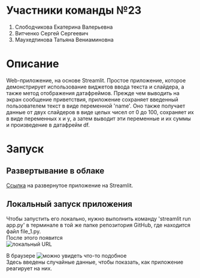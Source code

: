# Участники команды №23
1. Слободчикова Екатерина Валерьевна 
2. Витченко Сергей Сергеевич 
3. Маухедтинова Татьяна Вениаминовна
# Описание
Web-приложение, на основе Streamlit. Простое приложение, которое демонстрирует использование виджетов ввода текста и слайдера, а также метод отображения датафреймов. Прежде чем выводить на экран сообщение приветствия, приложение сохраняет введенный пользователем текст в виде переменной 'name'. Оно также получает данные от двух слайдеров в виде целых чисел от 0 до 100, сохраняет их в виде переменных x и y, а затем выводит эти переменные и их суммы и произведение в датафрейм df.
# Запуск
## Развертывание в облаке
[Ссылка](https://tatiana302-final-project-file-1-5glsr8.streamlit.app) на развернутое приложение на Streamlit.
## Локальный запуск приложения
Чтобы запустить его локально, нужно выполнить команду 'streamlit run app.py' в терминале в той же папке репозитория GitHub, где находится файл file_1.py.  
После этого появится  
![локальный URL](https://github.com/Tatiana302/final-project/blob/main/primer_1.png) 

В браузере ![можно увидеть что-то подобное](https://github.com/Tatiana302/final-project/blob/main/primer_2.png)  
Здесь введены случайные данные, чтобы показать, как приложение реагирует на них.
